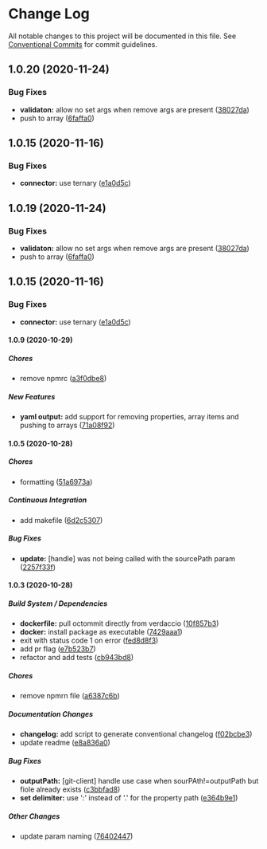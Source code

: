 # Change Log

All notable changes to this project will be documented in this file.
See [Conventional Commits](https://conventionalcommits.org) for commit guidelines.

## 1.0.20 (2020-11-24)


### Bug Fixes

* **validaton:** allow no set args when remove args are present ([38027da](https://github.com/Stockopedia/octommit/commit/38027daaa3e3d9e13390b6c9e6f16fb76e5c9754))
* push to array ([6faffa0](https://github.com/Stockopedia/octommit/commit/6faffa08a02524b14f6558a236d35009fb4ff0ae))



## 1.0.15 (2020-11-16)


### Bug Fixes

* **connector:** use ternary ([e1a0d5c](https://github.com/Stockopedia/octommit/commit/e1a0d5c3e810188bf2b4c87c4731183a27c36e85))





## 1.0.19 (2020-11-24)


### Bug Fixes

* **validaton:** allow no set args when remove args are present ([38027da](https://github.com/Stockopedia/octommit/commit/38027daaa3e3d9e13390b6c9e6f16fb76e5c9754))
* push to array ([6faffa0](https://github.com/Stockopedia/octommit/commit/6faffa08a02524b14f6558a236d35009fb4ff0ae))



## 1.0.15 (2020-11-16)


### Bug Fixes

* **connector:** use ternary ([e1a0d5c](https://github.com/Stockopedia/octommit/commit/e1a0d5c3e810188bf2b4c87c4731183a27c36e85))





#### 1.0.9 (2020-10-29)

##### Chores

- remove npmrc ([a3f0dbe8](https://github.com/Stockopedia/octommit/commit/a3f0dbe89e9b545038e55627e9d3cae95e572894))

##### New Features

- **yaml output:** add support for removing properties, array items and pushing to arrays ([71a08f92](https://github.com/Stockopedia/octommit/commit/71a08f92fd9a2235c817cb71a7efa64b6c47df01))

#### 1.0.5 (2020-10-28)

##### Chores

- formatting ([51a6973a](https://github.com/Stockopedia/octommit/commit/51a6973a1088f4588d4cd938843ccc9d829d0db9))

##### Continuous Integration

- add makefile ([6d2c5307](https://github.com/Stockopedia/octommit/commit/6d2c530730fbbb0fe7faf2cc217c18e1bfbed560))

##### Bug Fixes

- **update:** [handle] was not being called with the sourcePath param ([2257f33f](https://github.com/Stockopedia/octommit/commit/2257f33ffd93fe1f245a8ccb96411aa9dac1bcf3))

#### 1.0.3 (2020-10-28)

##### Build System / Dependencies

- **dockerfile:** pull octommit directly from verdaccio ([10f857b3](https://github.com/Stockopedia/octommit/commit/10f857b38f6b91d8d4b6a1e06e5f943841bb06d0))
- **docker:** install package as executable ([7429aaa1](https://github.com/Stockopedia/octommit/commit/7429aaa1deadf7b8f2761755cd077b1931ee888f))
- exit with status code 1 on error ([fed8d8f3](https://github.com/Stockopedia/octommit/commit/fed8d8f30de48ff2b2dbb577894e1effc6641061))
- add pr flag ([e7b523b7](https://github.com/Stockopedia/octommit/commit/e7b523b7ce0a76172830cd6d65bcd1bff1441d2c))
- refactor and add tests ([cb943bd8](https://github.com/Stockopedia/octommit/commit/cb943bd829f5b31f3c2f2ef2ed713ad38f5addcb))

##### Chores

- remove npmrn file ([a6387c6b](https://github.com/Stockopedia/octommit/commit/a6387c6b703807f566512ee0afecf49e952bac4f))

##### Documentation Changes

- **changelog:** add script to generate conventional changelog ([f02bcbe3](https://github.com/Stockopedia/octommit/commit/f02bcbe3d53f2e968fe1a08ba2576ce1ff7259b3))
- update readme ([e8a836a0](https://github.com/Stockopedia/octommit/commit/e8a836a0ddba6ebf55c528e6d2396c86cc6d8e93))

##### Bug Fixes

- **outputPath:** [git-client] handle use case when sourPAth!=outputPath but fiole already exists ([c3bbfad8](https://github.com/Stockopedia/octommit/commit/c3bbfad880b1b892d7218c2b0dfd352919423bf7))
- **set delimiter:** use ':' instead of '.' for the property path ([e364b9e1](https://github.com/Stockopedia/octommit/commit/e364b9e18f7c4055c1abba3ed63896a1775a0db0))

##### Other Changes

- update param naming ([76402447](https://github.com/Stockopedia/octommit/commit/764024476d640ea0b13e1d278bd72bf97014b641))
